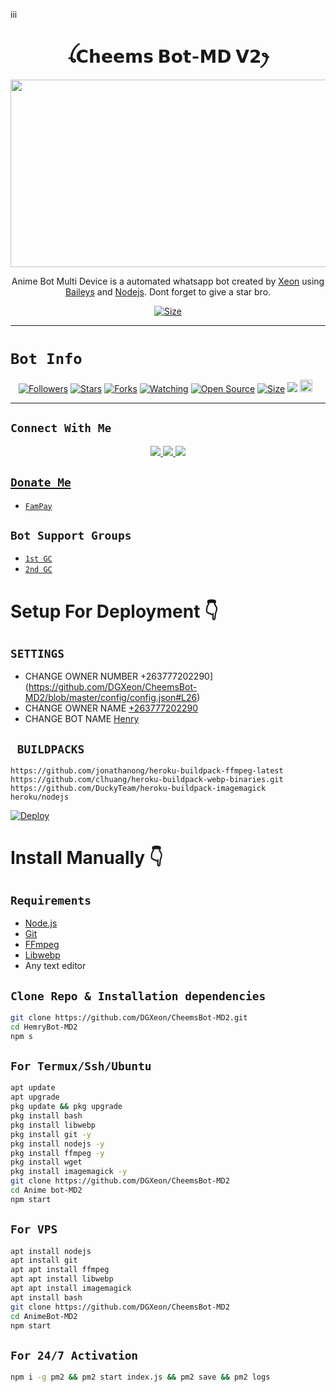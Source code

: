 iii<h1 align="center">ꪶ𝗖𝗵𝗲𝗲𝗺𝘀 𝗕𝗼𝘁-𝗠𝗗 𝗩𝟮ꫂ<br></h1>
<p align="center">
  <img src="https://telegra.ph/file/8adfac9d34c43ce444fbf.jpg" width="540" height="300" />
</p>

<p align="center">
Anime Bot Multi Device is a automated whatsapp bot created by <a href="https://github.com/Anime Master" target="_blank">Xeon</a> using <a href="https://github.com/adiwajshing/Baileys" target="_blank">Baileys</a> and <a href="https://github.com/nodejs" target="_blank">Nodejs</a>. Dont forget to give a star bro.
</p>

<p align="center">
<a href="https://youtu.be/imFIX-Wrt3s"><img title="Size" src="https://img.shields.io/badge/Tutorial-Video-green"></a>
</p>

------

# ```Bot Info```
<p align="center">
<a href="https://github.com.Anime Master/followers"><img title="Followers" src="https://img.shields.io/github/followers/Henry color=red&style=flat-square"></a>
<a href="https://github.com/DGXeon/CheemsBot-MD2/stargazers/"><img title="Stars" src="https://img.shields.io/github/stars/Henry/CheemsBot-MD2?color=blue&style=flat-square"></a>
<a href="https://github.com/DGXeon/CheemsBot-MD2/network/members"><img title="Forks" src="https://img.shields.io/github/forks/Henry/Henry Bot-MD2?color=red&style=flat-square"></a>
<a href="https://github.com/Henry/Anime Bot-MD2/watchers"><img title="Watching" src="https://img.shields.io/github/watchers/Henry/AnimeBot-MD2?label=Watchers&color=blue&style=flat-square"></a>
<a href="https://github.com/Hemry/AnimeBot-MD2"><img title="Open Source" src="https://img.shields.io/badge/Author-Xeon%20Bot%20Inc.-red?v=103"></a>
<a href="https://github.com/DGXeon/CheemsBot-MD2/"><img title="Size" src="https://img.shields.io/github/repo-size/Henry/Æñïmê Bot-MD2?style=flat-triangle&color=grey"></a>
<a href="https://hits.seeyoufarm.com"><img src="https://hits.seeyoufarm.com/api/count/incr/badge.svg?url=https%3A%2F%2Fgithub.com%2FDGXeon%2FCheemsBot-MD2&count_bg=%2379C83D&title_bg=%23555555&icon=probot.svg&icon_color=%2300FF6D&title=hits&edge_flat=false"/></a>
<a href="https://github.com/DGXeon/CheemsBot-MD2/graphs/commit-activity"><img height="20" src="https://img.shields.io/badge/Maintained%3F-yes-green.svg"></a>&nbsp;&nbsp;
</p>
<p align='center'>
    </p>

-------

## ```Connect With Me```
<p align="center">
<a href="https://wa.me/+263777202290"><img src="https://img.shields.io/badge/Contact Henry-25D366?style=for-the-badge&logo=whatsapp&grey and black dog" />
<a href="https://chat.whatsapp.com/HYj9wu5Jrv6CROxyeQbHoS"><img src="https://img.shields.io/badge/Join Official GC-25D366?style=for-the-badge&logo=whatsapp&logoColor=grey" />
<a href="https://youtube.com/channel/UCvAo9TZ0Pw9vrJ_0WYRyO3A"><img src="https://img.shields.io/badge/Subscribe Xeon-ff0000?style=for-the-badge&logo=youtube&logoColor=ff000000&link=https://www.youtube.com/c/BOTINDO" /><br>
</p>

## ```Donate Me```

- [`FamPay`](https://telegra.ph/file/07772022902d509ff9e54.jpg)

<p align="left">
</p>

## ```Bot Support Groups```

- [`1st GC`](https://chat.whatsapp.com/HYj9wu5Jrv6CROxyeQbHoS)
- [`2nd GC`](https://chat.whatsapp.com/LS1Xx3fSqg7FpSYSjKWhL5)

# Setup For Deployment 👇

## `SETTINGS`

- CHANGE OWNER NUMBER +263777202290](https://github.com/DGXeon/CheemsBot-MD2/blob/master/config/config.json#L26)
- CHANGE OWNER NAME [+263777202290](https://github.com/DGXeon/CheemsBot-MD2/blob/master/config/config.json#L37)
- CHANGE BOT NAME [Henry](https://github.com/DGXeon/CheemsBot-MD2/blob/master/config/config.json#L28)

## ` BUILDPACKS`

```
https://github.com/jonathanong/heroku-buildpack-ffmpeg-latest
https://github.com/clhuang/heroku-buildpack-webp-binaries.git
https://github.com/DuckyTeam/heroku-buildpack-imagemagick
heroku/nodejs
```

[![Deploy](https://www.herokucdn.com/deploy/button.svg)](https://heroku.com/deploy?template=https://github.com/DGXeon/CheemsBot-MD2/)

# Install Manually 👇
## `Requirements`
* [Node.js](https://nodejs.org/en/)
* [Git](https://git-scm.com/downloads)
* [FFmpeg](https://github.com/BtbN/FFmpeg-Builds/releases/download/autobuild-2020-12-08-13-03/ffmpeg-n4.3.1-26-gca55240b8c-win64-gpl-4.3.zip)
* [Libwebp](https://developers.google.com/speed/webp/download)
* Any text editor
## `Clone Repo & Installation dependencies`
```bash
git clone https://github.com/DGXeon/CheemsBot-MD2.git
cd HemryBot-MD2
npm s
```
## `For Termux/Ssh/Ubuntu`
```bash
apt update
apt upgrade
pkg update && pkg upgrade
pkg install bash
pkg install libwebp
pkg install git -y
pkg install nodejs -y 
pkg install ffmpeg -y 
pkg install wget
pkg install imagemagick -y
git clone https://github.com/DGXeon/CheemsBot-MD2
cd Anime bot-MD2
npm start
```
## `For VPS`
```bash
apt install nodejs 
apt install git 
apt apt install ffmpeg 
apt apt install libwebp 
apt apt install imagemagick
apt install bash
git clone https://github.com/DGXeon/CheemsBot-MD2
cd AnimeBot-MD2
npm start
```
## `For 24/7 Activation`
```bash
npm i -g pm2 && pm2 start index.js && pm2 save && pm2 logs
```
